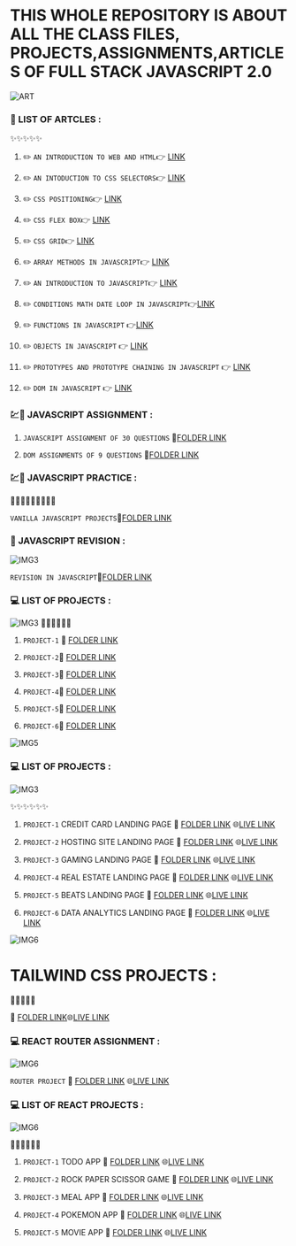 # THIS WHOLE REPOSITORY IS ABOUT ALL THE CLASS FILES, PROJECTS,ASSIGNMENTS,ARTICLES OF FULL STACK JAVASCRIPT 2.0

![ART](https://img.shields.io/badge/ARTICLES-WRITTEN-red)

### 📝 LIST OF ARTCLES : 

:sparkles::sparkles::sparkles::sparkles::sparkles:

1. :pencil2:  `AN INTRODUCTION TO WEB AND HTML`:point_right: [LINK](https://kapil2.hashnode.dev/an-introduction-to-web-and-html)

1. :pencil2:  `AN INTODUCTION TO CSS SELECTORS`:point_right: [LINK](https://kapil2.hashnode.dev/introduction-to-css-selectors)

1. :pencil2: `CSS POSITIONING`:point_right: [LINK](https://kapil2.hashnode.dev/css-positioning)

1. :pencil2: `CSS FLEX BOX`:point_right: [LINK](https://kapil2.hashnode.dev/css-flex-box)

1. :pencil2: `CSS GRID`:point_right: [LINK](https://kapil2.hashnode.dev/css-grid-a-two-dimensional-layout)

1. :pencil2: `ARRAY METHODS IN JAVASCRIPT`:point_right: [LINK](https://kapil2.hashnode.dev/array-methods-in-java-script)

1. :pencil2: `AN INTRODUCTION TO JAVASCRIPT`:point_right: [LINK](https://kapil2.hashnode.dev/an-introduction-to-java-script)

1. :pencil2: `CONDITIONS MATH DATE LOOP IN JAVASCRIPT`:point_right:[LINK](https://kapil2.hashnode.dev/conditions-math-date-loops-in-javascript)

1. :pencil2: `FUNCTIONS IN JAVASCRIPT` :point_right:[LINK](https://kapil2.hashnode.dev/functions-in-java-script)

1. :pencil2: `OBJECTS IN JAVASCRIPT` :point_right: [LINK](https://kapil2.hashnode.dev/objects-in-java-script)

1.  :pencil2: `PROTOTYPES AND PROTOTYPE CHAINING IN JAVASCRIPT` :point_right: [LINK](https://kapil2.hashnode.dev/prototype-and-prototype-chaining-in-java-script)

1. :pencil2: `DOM IN JAVASCRIPT` :point_right: [LINK](https://kapil2.hashnode.dev/dom-document-object-model)



 ### :chart::green_book: JAVASCRIPT ASSIGNMENT :

 1. `JAVASCRIPT ASSIGNMENT OF 30 QUESTIONS` :file_folder:[FOLDER LINK](https://github.com/kapilsarkar/FSJS2.0/tree/main/JAVASCRIPT%20ASSIGNMENTS)


 1. `DOM ASSIGNMENTS OF 9 QUESTIONS` :file_folder:[FOLDER LINK](https://github.com/kapilsarkar/FSJS2.0/tree/main/DOM%20ASSIGNMENTS)


 ### :chart::green_book: JAVASCRIPT PRACTICE : 

 :butter::butter::butter::butter::butter::butter::butter::butter::butter:
 
 `VANILLA JAVASCRIPT PROJECTS`:file_folder:[FOLDER LINK](https://github.com/kapilsarkar/FSJS2.0/tree/main/JS%20PRACTICE)




### :green_book: JAVASCRIPT REVISION :

![IMG3](https://img.shields.io/badge/JAVASCRIPT-REVISION-brightgreen)


 `REVISION IN JAVASCRIPT`:file_folder:[FOLDER LINK](https://github.com/kapilsarkar/FSJS2.0/tree/main/JAVASCRIPT%20REVISION)

### 💻 LIST OF PROJECTS :

![IMG3](https://img.shields.io/badge/HTML%20AND%20CSS-PROJECTS-red)
:star2::star2::star2::star2::star2::star2:


1. `PROJECT-1` :file_folder: [FOLDER LINK](https://github.com/kapilsarkar/HTML_CSS_PROJECTS_SET01/tree/main/FSJS%202.0%20Project%2001)

1. `PROJECT-2`:file_folder: [FOLDER LINK](https://github.com/kapilsarkar/HTML_CSS_PROJECTS_SET01/tree/main/FSJS%202.0%20Project%2002)

1.  `PROJECT-3`:file_folder: [FOLDER LINK](https://github.com/kapilsarkar/HTML_CSS_PROJECTS_SET01/tree/main/FSJS%202.0%20Project%2003)

1. `PROJECT-4`:file_folder: [FOLDER LINK](https://github.com/kapilsarkar/HTML_CSS_PROJECTS_SET02/tree/main/FSJS%202.0%20Project%2001)

1. `PROJECT-5`:file_folder: [FOLDER LINK](https://github.com/kapilsarkar/HTML_CSS_PROJECTS_SET02/tree/main/FSJS%202.0%20Project%2002)

1. `PROJECT-6`:file_folder: [FOLDER LINK](https://github.com/kapilsarkar/HTML_CSS_PROJECTS_SET02/tree/main/FSJS%202.0%20Project%2003)

![IMG5](https://img.shields.io/badge/HTML%20AND%20CSS-EXTRA%20PROJECTS-orange)

### 💻 LIST OF PROJECTS :

![IMG3](https://img.shields.io/badge/HTML%20AND%20CSS-PROJECTS-red)

:sparkles::sparkles::sparkles::sparkles::sparkles::sparkles:

1. `PROJECT-1` CREDIT CARD LANDING PAGE :file_folder: [FOLDER LINK](https://github.com/kapilsarkar/HTML-CSS-EXTRA-PROJECTS) :globe_with_meridians:[LIVE LINK](https://meek-cocada-cec154.netlify.app)

1. `PROJECT-2` HOSTING SITE LANDING PAGE :file_folder: [FOLDER LINK](https://github.com/kapilsarkar/HOSTING-SITE) :globe_with_meridians:[LIVE LINK](https://63a9ab5935a1fb22719f81fb--helpful-bublanina-e1134b.netlify.app)

1. `PROJECT-3` GAMING  LANDING PAGE :file_folder: [FOLDER LINK](https://github.com/kapilsarkar/GAMING) :globe_with_meridians:[LIVE LINK](https://63ad956000db1c2a5114ae2c--comforting-kleicha-7a9018.netlify.app)

1. `PROJECT-4` REAL ESTATE  LANDING PAGE :file_folder: [FOLDER LINK](https://github.com/kapilsarkar/REAL-ESTATE) :globe_with_meridians:[LIVE LINK](https://63b0232bb07b3718fff698d5--endearing-paletas-c2c690.netlify.app)

1. `PROJECT-5` BEATS  LANDING PAGE :file_folder: [FOLDER LINK](https://github.com/kapilsarkar/BEATS) :globe_with_meridians:[LIVE LINK](https://63b3d3bb1cc5112932d1b693--superb-elf-100af1.netlify.app)

1. `PROJECT-6` DATA ANALYTICS LANDING PAGE :file_folder: [FOLDER LINK](https://github.com/kapilsarkar/FSJS2.0/tree/main/HTML%20CSS%20PROJECTS/DATA%20ANALYTICS) :globe_with_meridians:[LIVE LINK](https://fsjs-2-0-p90zttlrn-kapilsarkar.vercel.app)

![IMG6](https://img.shields.io/badge/TAIWIND%20ROJECT-ON%20VS%20CODE%20CLONE-yellow)

# TAILWIND CSS PROJECTS :

:green_book::green_book::boom::boom::boom:

:file_folder:
[FOLDER LINK](https://github.com/kapilsarkar/TAILWIND-PROJECT-VSCODE):globe_with_meridians:[LIVE LINK](https://tailwind-project-vscode.vercel.app)


### 💻 REACT ROUTER ASSIGNMENT :

![IMG6](https://img.shields.io/badge/REACT-ROUTER%20ASSIGNMENT-blue)

`ROUTER PROJECT` :file_folder: [FOLDER LINK](https://github.com/kapilsarkar/FSJS2.0/tree/main/REACT%20PRACTICE/ROUTER/app3) :globe_with_meridians:[LIVE LINK](https://soft-otter-80ef00.netlify.app/)

### 💻 LIST OF REACT PROJECTS :

![IMG6](https://img.shields.io/badge/REACT-PROJECTS-red)

:star2::star2::star2::star2::star2::star2:

1. `PROJECT-1` TODO APP :file_folder: [FOLDER LINK](https://github.com/kapilsarkar/FSJS2.0/tree/main/REACT%20ASSIGNMENTS/todo-app) :globe_with_meridians:[LIVE LINK](https://kapiltodapp.netlify.app/) 


1. `PROJECT-2` ROCK PAPER SCISSOR GAME :file_folder: [FOLDER LINK](https://github.com/kapilsarkar/FSJS2.0/tree/main/REACT%20ASSIGNMENTS/rock-paper-scissor-app) :globe_with_meridians:[LIVE LINK](https://animated-longma-c2ea47.netlify.app/) 


1. `PROJECT-3` MEAL APP :file_folder: [FOLDER LINK](https://github.com/kapilsarkar/FSJS2.0/tree/main/REACT%20ASSIGNMENTS/meal-app) :globe_with_meridians:[LIVE LINK](https://kapilmealdb.netlify.app/)


1. `PROJECT-4` POKEMON APP :file_folder: [FOLDER LINK](https://github.com/kapilsarkar/FSJS2.0/tree/main/REACT%20ASSIGNMENTS/pokemon-app) :globe_with_meridians:[LIVE LINK](https://elaborate-custard-e034a2.netlify.app/)


1. `PROJECT-5` MOVIE APP :file_folder: [FOLDER LINK](https://github.com/kapilsarkar/FSJS2.0/tree/main/REACT%20ASSIGNMENTS/movie-app) :globe_with_meridians:[LIVE LINK](https://quiet-macaron-ae3034.netlify.app/)





 




